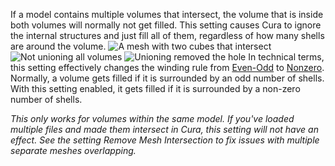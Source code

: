 If a model contains multiple volumes that intersect, the volume that is inside both volumes will normally not get filled. This setting causes Cura to ignore the internal structures and just fill all of them, regardless of how many shells are around the volume.
![A mesh with two cubes that intersect](meshfix_union_all_shell.png)
![Not unioning all volumes](meshfix_union_all_disabled.png)
![Unioning removed the hole](meshfix_union_all_enabled.png)
In technical terms, this setting effectively changes the winding rule from [Even-Odd](https://en.wikipedia.org/wiki/Even%E2%80%93odd_rule) to [Nonzero](https://en.wikipedia.org/wiki/Nonzero-rule). Normally, a volume gets filled if it is surrounded by an odd number of shells. With this setting enabled, it gets filled if it is surrounded by a non-zero number of shells.

*This only works for volumes within the same model. If you've loaded multiple files and made them intersect in Cura, this setting will not have an effect. See the setting Remove Mesh Intersection to fix issues with multiple separate meshes overlapping.*